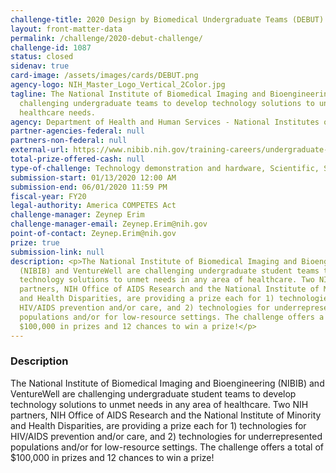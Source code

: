 ```yaml
---
challenge-title: 2020 Design by Biomedical Undergraduate Teams (DEBUT) Challenge
layout: front-matter-data
permalink: /challenge/2020-debut-challenge/
challenge-id: 1087
status: closed
sidenav: true
card-image: /assets/images/cards/DEBUT.png
agency-logo: NIH_Master_Logo_Vertical_2Color.jpg
tagline: The National Institute of Biomedical Imaging and Bioengineering is
  challenging undergraduate teams to develop technology solutions to unmet
  healthcare needs.
agency: Department of Health and Human Services - National Institutes of Health
partner-agencies-federal: null
partners-non-federal: null
external-url: https://www.nibib.nih.gov/training-careers/undergraduate-graduate/design-biomedical-undergraduate-teams-debut-challenge
total-prize-offered-cash: null
type-of-challenge: Technology demonstration and hardware, Scientific, Software and apps
submission-start: 01/13/2020 12:00 AM
submission-end: 06/01/2020 11:59 PM
fiscal-year: FY20
legal-authority: America COMPETES Act
challenge-manager: Zeynep Erim
challenge-manager-email: Zeynep.Erim@nih.gov
point-of-contact: Zeynep.Erim@nih.gov
prize: true
submission-link: null
description: <p>The National Institute of Biomedical Imaging and Bioengineering
  (NIBIB) and VentureWell are challenging undergraduate student teams to develop
  technology solutions to unmet needs in any area of healthcare. Two NIH
  partners, NIH Office of AIDS Research and the National Institute of Minority
  and Health Disparities, are providing a prize each for 1) technologies for
  HIV/AIDS prevention and/or care, and 2) technologies for underrepresented
  populations and/or for low-resource settings. The challenge offers a total of
  $100,000 in prizes and 12 chances to win a prize!</p>
---
```


<!-- Description start -->
### Description


<p>The National Institute of Biomedical Imaging and Bioengineering (NIBIB) and VentureWell are challenging undergraduate student teams to develop technology solutions to unmet needs in any area of healthcare. Two NIH partners, NIH Office of AIDS Research and the National Institute of Minority and Health Disparities, are providing a prize each for 1) technologies for HIV/AIDS prevention and/or care, and 2) technologies for underrepresented populations and/or for low-resource settings. The challenge offers a total of $100,000 in prizes and 12 chances to win a prize!</p>
